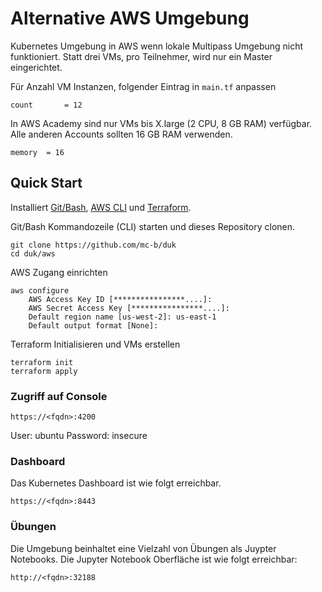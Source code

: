 # Alternative AWS Umgebung

Kubernetes Umgebung in AWS wenn lokale Multipass Umgebung nicht funktioniert. Statt drei VMs, pro Teilnehmer, wird nur ein Master eingerichtet.

Für Anzahl VM Instanzen, folgender Eintrag in `main.tf` anpassen

    count       = 12
    
In AWS Academy sind nur VMs bis X.large (2 CPU, 8 GB RAM) verfügbar. Alle anderen Accounts sollten 16 GB RAM verwenden.

    memory  = 16
    
## Quick Start

Installiert [Git/Bash](https://git-scm.com/downloads), [AWS CLI](https://aws.amazon.com/de/cli/) und [Terraform](https://www.terraform.io/).

Git/Bash Kommandozeile (CLI) starten und dieses Repository clonen.

    git clone https://github.com/mc-b/duk
    cd duk/aws
    
AWS Zugang einrichten
    
    aws configure
        AWS Access Key ID [****************....]:
        AWS Secret Access Key [****************....]:
        Default region name [us-west-2]: us-east-1
        Default output format [None]:        
    
Terraform Initialisieren und VMs erstellen

    terraform init
    terraform apply   
  
### Zugriff auf Console

    https://<fqdn>:4200
    
User: ubuntu
Password: insecure    
   

### Dashboard

Das Kubernetes Dashboard ist wie folgt erreichbar.

    https://<fqdn>:8443

### Übungen

Die Umgebung beinhaltet eine Vielzahl von Übungen als Juypter Notebooks. Die Jupyter Notebook Oberfläche ist wie folgt erreichbar:

    http://<fqdn>:32188     
    
    

